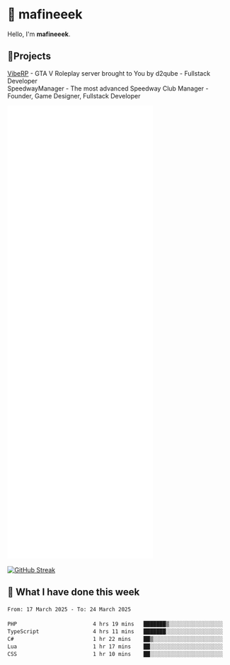 # 👋 mafineeek
Hello, I'm **mafineeek**.

## 📝Projects

[VibeRP](https://v-rp.pl) - GTA V Roleplay server brought to You by d2qube - Fullstack Developer<br/>
SpeedwayManager - The most advanced Speedway Club Manager - Founder, Game Designer, Fullstack Developer


![](./github-metrics.svg)

[![GitHub Streak](https://streak-stats.demolab.com/?user=mafineeek)](https://git.io/streak-stats)

## 📰 What I have done this week
<!--START_SECTION:waka-->

```txt
From: 17 March 2025 - To: 24 March 2025

PHP                        4 hrs 19 mins   ███████▒░░░░░░░░░░░░░░░░░   29.00 %
TypeScript                 4 hrs 11 mins   ███████░░░░░░░░░░░░░░░░░░   28.08 %
C#                         1 hr 22 mins    ██▒░░░░░░░░░░░░░░░░░░░░░░   09.25 %
Lua                        1 hr 17 mins    ██░░░░░░░░░░░░░░░░░░░░░░░   08.65 %
CSS                        1 hr 10 mins    ██░░░░░░░░░░░░░░░░░░░░░░░   07.84 %
```

<!--END_SECTION:waka-->
